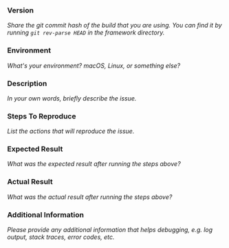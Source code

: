 ### Version

_Share the git commit hash of the build that you are using. You can find it by running `git rev-parse HEAD` in the framework directory._

### Environment

_What's your environment? macOS, Linux, or something else?_

### Description

_In your own words, briefly describe the issue._

### Steps To Reproduce

_List the actions that will reproduce the issue._

### Expected Result

_What was the expected result after running the steps above?_

### Actual Result

_What was the actual result after running the steps above?_

### Additional Information

_Please provide any additional information that helps debugging, e.g. log output, stack traces, error codes, etc._
